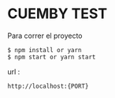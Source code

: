 # CUEMBY TEST 


Para correr el proyecto 


```
$ npm install or yarn
$ npm start or yarn start
```



url :
```
http://localhost:{PORT}
```




